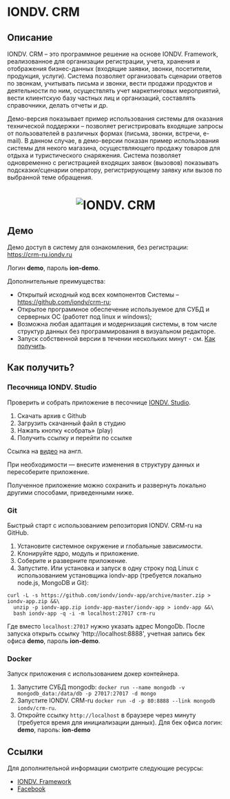 # IONDV. CRM
## Описание

IONDV. CRM – это программное решение на основе IONDV. Framework, реализованное для организации регистрации, учета, хранения и отображения бизнес-данных (входящие заявки, звонки, посетители, продукция, услуги). Система позволяет организовать сценарии ответов по звонкам, учитывать письма и звонки, вести продажи продуктов и деятельности по ним, осуществлять учет маркетинговых мероприятий, вести клиентскую базу частных лиц и организаций, составлять справочники, делать отчеты и др.

Демо-версия показывает пример использования системы для оказания технической поддержки – позволяет регистрировать входящие запросы от пользователей в различных формах (письма, звонки, встречи, e-mail). В данном случае, в демо-версии показан пример использования системы для некого магазина, осуществляющего продажу товаров для отдыха и туристического снаряжения. Система позволяет одновременно с регистрацией входящих заявок (вызовов) показывать подсказки/сценарии оператору, регистрирующему заявку или вызов по выбранной теме обращения.

<h1 align="center"> <img src="/crmru.jpg" alt="IONDV. CRM" align="center"></h1>  

## Демо

Демо доступ в систему для ознакомления, без регистрации: https://crm-ru.iondv.ru

Логин **demo**, пароль **ion-demo**.

Дополнительные преимущества:
- Открытый исходный код всех компонентов Системы – https://github.com/iondv/crm-ru;
- Открытое программное обеспечение используемое для СУБД и серверных ОС (работет под linux и windows); 
- Возможна любая адаптация и модернизация системы, в том числе структур данных без программирования в визуальном редакторе. 
- Запуск собственной версии в течении нескольких минут - см. [Как получить](#как-получить).

## Как получить?

### Песочница IONDV. Studio
Проверить и собрать приложение в песочнице [IONDV. Studio](https://studio.iondv.com).
1. Скачать архив с Github
2. Загрузить скачанный файл в студию
3. Нажать кнопку «собрать» (play)
4. Получить ссылку и перейти по ссылке 

Ссылка на [видео](https://www.youtube.com/watch?v=s7q9_YXkeEo) на англ.  

При необходимости — внесите изменения в структуру данных и пересоберите приложение.

Полученное приложение можно сохранить и развернуть локально другими способами, приведенными ниже.

### Git
Быстрый старт с использованием репозитория IONDV. CRM-ru на GitHub.
1. Установите системное окружение и глобальные зависимости. 
2. Клонируйте ядро, модуль и приложение. 
3. Соберите и разверните приложение. 
4. Запустите. 
Или установка и запуск в одну строку под Linux с использованием установщика iondv-app (требуется локально node.js, MongoDB и Git):
```
curl -L -s https://github.com/iondv/iondv-app/archive/master.zip > iondv-app.zip &&\
  unzip -p iondv-app.zip iondv-app-master/iondv-app > iondv-app &&\
  bash iondv-app -q -i -m localhost:27017 crm-ru
  ```
Где вместо `localhost:27017` нужно указать адрес MongoDb. После запуска открыть ссылку 'http://localhost:8888', учетная запись бек офиса **demo**, пароль **ion-demo**.

### Docker
Запуск приложения с использованием докер контейнера.
1. Запустите СУБД mongodb: `docker run --name mongodb -v mongodb_data:/data/db -p 27017:27017 -d mongo` 
2. Запустите IONDV. CRM-ru `docker run -d -p 80:8888 --link mongodb iondv/crm-ru`. 
3. Откройте ссылку `http://localhost` в браузере через минуту (требуется время для инициализации данных). Для бек офиса логин: **demo**, пароль: **ion-demo** 

## Ссылки
Для дополнительной информации смотрите следующие ресурсы:
- [IONDV. Framework](https://iondv.com/portal/index)
- [Facebook](https://www.facebook.com/iondv/)
